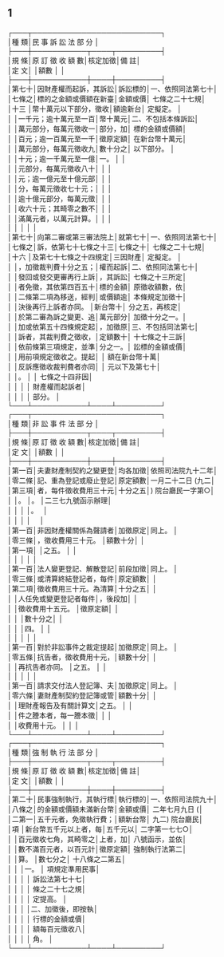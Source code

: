 1
-
┌───┬──────────────────────────┐  
│種  類│民      事      訴      訟      法      部      分  │  
├───┼───────────┬────┬─────────┤  
│規  條│原  訂  徵  收  額  數│核定加徵│備              註│  
│定  文│                      │額數    │                  │  
├───┼───────────┼────┼─────────┤  
│第七十│因財產權而起訴，其訴訟│訴訟標的│一、依照同法第七十│  
│七條之│標的之金額或價額在新臺│金額或價│    七條之二十七規│  
│十三  │幣十萬元以下部分，徵收│額逾新台│    定擬定。      │  
│      │一千元；逾十萬元至一百│幣十萬元│二、不包括本條訴訟│  
│      │萬元部分，每萬元徵收一│部分，加│    標的金額或價額│  
│      │百元；逾一百萬元至一千│徵原定額│    在新台幣十萬元│  
│      │萬元部分，每萬元徵收九│數十分之│    以下部分。    │  
│      │十元；逾一千萬元至一億│一。    │                  │  
│      │元部分，每萬元徵收八十│        │                  │  
│      │元；逾一億元至十億元部│        │                  │  
│      │分，每萬元徵收七十元；│        │                  │  
│      │逾十億元部分，每萬元徵│        │                  │  
│      │收六十元；其畸零之數不│        │                  │  
│      │滿萬元者，以萬元計算。│        │                  │  
│      │                      │        │                  │  
│第七十│向第二審或第三審法院上│就第七十│一、依照同法第七十│  
│七條之│訴，依第七十七條之十三│七條之十│    七條之二十七規│  
│十六  │及第七十七條之十四規定│三因財產│    定擬定。      │  
│      │，加徵裁判費十分之五；│權而起訴│二、依照同法第七十│  
│      │發回或發交更審再行上訴│，其訴訟│    七條之十三所定│  
│      │者免徵，其依第四百五十│標的金額│    原徵收額數，依│  
│      │二條第二項為移送，經判│或價額逾│    本條規定加徵十│  
│      │決後再行上訴者亦同。  │新台幣十│    分之五，再核定│  
│      │於第二審為訴之變更、追│萬元部分│    加徵十分之一。│  
│      │加或依第五十四條規定起│，加徵原│三、不包括同法第七│  
│      │訴者，其裁判費之徵收，│定額數十│    十七條之十三訴│  
│      │依前條第三項規定，並準│分之一。│    訟標的金額或價│  
│      │用前項規定徵收之。提起│        │    額在新台幣十萬│  
│      │反訴應徵收裁判費者亦同│        │    元以下及第七十│  
│      │。                    │        │    七條之十四非因│  
│      │                      │        │    財產權而起訴者│  
│      │                      │        │    部分。        │  
└───┴───────────┴────┴─────────┘  
┌───┬──────────────────────────┐  
│種  類│非      訟      事      件      法      部      分  │  
├───┼───────────┬────┬─────────┤  
│規  條│原  訂  徵  收  額  數│核定加徵│備              註│  
│定  文│                      │額數    │                  │  
├───┼───────────┼────┼─────────┤  
│第一百│夫妻財產制契約之變更登│均各加徵│依照司法院九十二年│  
│零二條│記、重為登記或廢止登記│原定額數│一月二十二日 (九二│  
│第三項│者，每件徵收費用三十元│十分之五│) 院台廳民一字第○│  
│      │。                    │。      │二三七九號函示辦理│  
│      │                      │        │。　              │  
│      │                      │        │　                │  
│第一百│非因財產權關係為聲請者│加徵原定│同上。            │  
│零三條│，徵收費用三十元。    │額數十分│                  │  
│第一項│                      │之五。  │                  │  
│      │                      │        │                  │  
│第一百│法人變更登記、解散登記│前段加徵│同上。            │  
│零三條│或清算終結登記者，每件│原定額數│                  │  
│第二項│徵收費用三十元。為清算│十分之五│                  │  
│      │人任免或變更登記者每件│，後段加│                  │  
│      │徵收費用十五元。      │徵原定額│                  │  
│      │                      │數十分之│                  │  
│      │                      │四。    │                  │  
│      │                      │        │                  │  
│第一百│對於非訟事件之裁定提起│加徵原定│同上。            │  
│零五條│抗告者，徵收費用十元，│額數十分│                  │  
│      │再抗告者亦同。        │之五。  │                  │  
│      │                      │        │                  │  
│第一百│請求交付法人登記簿、夫│加徵原定│同上。            │  
│零六條│妻財產制契約登記簿或管│額數十分│                  │  
│      │理財產報告及有關計算文│之五。  │                  │  
│      │件之謄本者，每一謄本徵│        │                  │  
│      │收費用十元。          │        │                  │  
└───┴───────────┴────┴─────────┘  
┌───┬──────────────────────────┐  
│種  類│強      制      執      行      法      部      分  │  
├───┼───────────┬────┬─────────┤  
│規  條│原  訂  徵  收  額  數│核定加徵│備              註│  
│定  文│                      │額數    │                  │  
├───┼───────────┼────┼─────────┤  
│第二十│民事強制執行，其執行標│執行標的│一、依照司法院九十│  
│八條之│的金額或價額未滿新台幣│金額或價│    二年七月九日 (│  
│二第一│五千元者，免徵執行費；│額新台幣│    九二) 院台廳民│  
│項    │新台幣五千元以上者，每│五千元以│    二字第一七七○│  
│      │百元徵收七角，其畸零之│上者，加│    八號函示，並依│  
│      │數不滿百元者，以百元計│徵原定額│    強制執行法第二│  
│      │算。                  │數七分之│    十八條之二第五│  
│      │                      │一。    │    項規定準用民事│  
│      │                      │        │    訴訟法第七十七│  
│      │                      │        │    條之二十七之規│  
│      │                      │        │    定提高。      │  
│      │                      │        │二、加徵後，即按執│  
│      │                      │        │    行標的金額或價│  
│      │                      │        │    額每百元徵收八│  
│      │                      │        │    角。          │  
└───┴───────────┴────┴─────────┘

